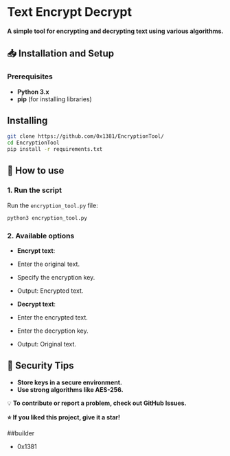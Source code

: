 # Text Encrypt Decrypt

**A simple tool for encrypting and decrypting text using various algorithms.**

## **📥 Installation and Setup** 

### **Prerequisites** 
- **Python 3.x** 
- **pip** (for installing libraries) 

## **Installing**

```bash
git clone https://github.com/0x1381/EncryptionTool/
cd EncryptionTool
pip install -r requirements.txt
```

## **🚀 How to use** 

### **1. Run the script** 
Run the `encryption_tool.py` file: 
```bash
python3 encryption_tool.py
```

### **2. Available options** 
- **Encrypt text**: 
- Enter the original text. 
- Specify the encryption key. 
- Output: Encrypted text. 

- **Decrypt text**: 
- Enter the encrypted text. 
- Enter the decryption key. 
- Output: Original text.

## **📌 Security Tips** 
- **Store keys in a secure environment.** 
- **Use strong algorithms like AES-256.** 


💡 **To contribute or report a problem, check out GitHub Issues.** 

**⭐ If you liked this project, give it a star!** 

##builder
- 0x1381
